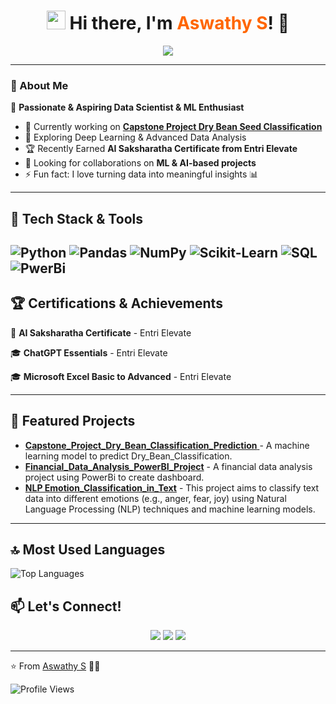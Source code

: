 <h1 align="center"> 
  <img src="https://media.giphy.com/media/hvRJCLFzcasrR4ia7z/giphy.gif" width="30px"/> 
  Hi there, I'm <span style="color:#ff6600">Aswathy S</span>! 👋
</h1>

<p align="center">
  <img src="https://readme-typing-svg.herokuapp.com?font=Fira+Code&weight=700&pause=1000&color=ff6600&center=true&width=500&lines=Machine+Learning+Enthusiast;Data+Science+Explorer;AI+Lover+%7C+Pythonista+%7C+SQL+Expert;Always+Learning+New+Things!">
</p>

---

### 🚀 About Me  
🌟 **Passionate & Aspiring Data Scientist & ML Enthusiast**   
- 🔭 Currently working on **[Capstone Project Dry Bean Seed Classification](#)**
- 🌱 Exploring Deep Learning & Advanced Data Analysis  
- 🏆 Recently Earned **AI Saksharatha Certificate from Entri Elevate**  
- 🤝 Looking for collaborations on **ML & AI-based projects**  
- ⚡ Fun fact: I love turning data into meaningful insights 📊  
---

## 🌈 Tech Stack & Tools  

![Python](https://img.shields.io/badge/-Python-3776AB?logo=python&logoColor=white)
![Pandas](https://img.shields.io/badge/-Pandas-150458?logo=pandas&logoColor=white)
![NumPy](https://img.shields.io/badge/-NumPy-013243?logo=numpy&logoColor=white)
![Scikit-Learn](https://img.shields.io/badge/-Scikit_Learn-F7931E?logo=scikit-learn&logoColor=white)
![SQL](https://img.shields.io/badge/-SQL-4479A1?logo=mysql&logoColor=white)
![PwerBi](https://img.shields.io/badge/-PowerBI-E97627?logo=tableau&logoColor=white)
---


## 🏆 Certifications & Achievements  
🏅 **AI Saksharatha Certificate** - Entri Elevate

🎓 **ChatGPT Essentials** - Entri Elevate 

🎓 **Microsoft Excel Basic to Advanced** - Entri Elevate 

---

## 📂 Featured Projects
- [**Capstone_Project_Dry_Bean_Classification_Prediction** ](https://github.com/AswathyD31/Capstone_Project_Dry_Bean_Classification_Prediction) - A machine learning model to predict Dry_Bean_Classification.
- [**Financial_Data_Analysis_PowerBI_Project**](https://github.com/AswathyD31/Financial_Data_Analysis_PowerBI_Project) - A financial data analysis project using PowerBi to create dashboard.
- [**NLP Emotion_Classification_in_Text**](https://github.com/AswathyD31/-NLP---Emotion_Classification_in_Text) - This project aims to classify text data into different emotions (e.g., anger, fear, joy) using Natural Language Processing (NLP) techniques and machine learning models.

------

## 🔝 Most Used Languages
![Top Languages](https://github-readme-stats.vercel.app/api/top-langs/?username=AswathyD31&langs_count=8&theme=onedark)

## 📫 Let's Connect!  

<p align="center">
  <a href="https://linkedin.com/in/your-profile"><img src="https://img.shields.io/badge/LinkedIn-0077B5?style=for-the-badge&logo=linkedin&logoColor=white"/></a>
  <a href="https://kaggle.com/your-profile"><img src="https://img.shields.io/badge/Kaggle-20BEFF?style=for-the-badge&logo=kaggle&logoColor=white"/></a>
  <a href="https://github.com/your-username"><img src="https://img.shields.io/badge/GitHub-181717?style=for-the-badge&logo=github&logoColor=white"/></a>
</p>

---

⭐️ From [Aswathy S](https://github.com/your-username) 🚀🔥

![Profile Views](https://komarev.com/ghpvc/?username=your-username&color=blue)
